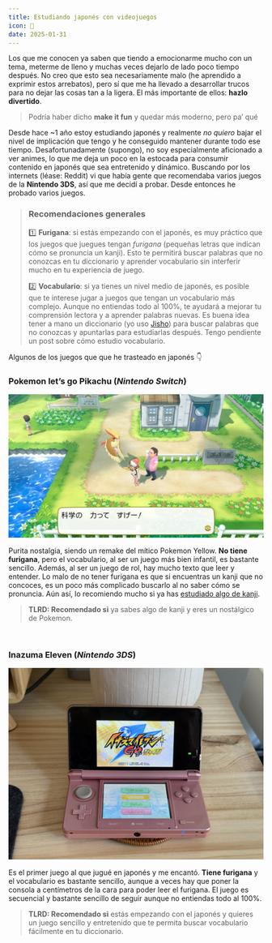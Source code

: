 ```yaml
---
title: Estudiando japonés con videojuegos
icon: 👾
date: 2025-01-31
---
```

Los que me conocen ya saben que tiendo a emocionarme mucho con un tema, meterme de lleno y muchas veces dejarlo de lado poco
tiempo después. No creo que esto sea necesariamente malo (he aprendido a exprimir estos arrebatos), pero sí que me ha llevado
a desarrollar trucos para no dejar las cosas tan a la ligera. El más importante de ellos: **hazlo divertido**.

> Podría haber dicho **make it fun** y quedar más moderno, pero pa’ qué

Desde hace ~1 año estoy estudiando japonés y realmente _no quiero_ bajar el nivel de implicación que tengo y he conseguido
mantener durante todo ese tiempo. Desafortunadamente (supongo), no soy especialmente aficionado a ver animes, lo que me deja
un poco en la estocada para consumir contenido en japonés que sea entretenido y dinámico. Buscando por los internets (léase: Reddit)
vi que había gente que recomendaba varios juegos de la **Nintendo 3DS**, así que me decidí a probar. Desde entonces he probado varios juegos.

> ### Recomendaciones generales
>
> 1️⃣ **Furigana**: si estás empezando con el japonés, es muy práctico que los juegos que juegues tengan _furigana_ (pequeñas letras
> que indican cómo se pronuncia un kanji). Esto te permitirá buscar palabras que no conozcas en tu diccionario y aprender vocabulario sin
> interferir mucho en tu experiencia de juego.
>
> 2️⃣ **Vocabulario**: si ya tienes un nivel medio de japonés, es posible que te interese jugar a juegos que tengan un vocabulario más
> complejo. Aunque no entiendas todo al 100%, te ayudará a mejorar tu comprensión lectora y a aprender palabras nuevas. Es buena
> idea tener a mano un diccionario (yo uso [Jisho](https://jisho.org/)) para buscar palabras que no conozcas y apuntarlas para estudiarlas
> después. Tengo pendiente un post sobre cómo estudio vocabulario.

Algunos de los juegos que que he trasteado en japonés 👇

### Pokemon let’s go Pikachu (_Nintendo Switch_)

![Pantallazo de Pokemon let's go Pikachu](/img/pikachu.jpeg)

Purita nostalgia, siendo un remake del mítico Pokemon Yellow. **No tiene furigana**, pero el vocabulario, al ser un juego más bien
infantil, es bastante sencillo. Además, al ser un juego de rol, hay mucho texto que leer y entender. Lo malo de no tener furigana
es que si encuentras un kanji que no concoces, es un poco más complicado buscarlo al no saber cómo se pronuncia. Aún así, lo recomiendo
mucho si ya has [estudiado algo de kanji](/aprendiend-kanji).

> **TLRD: Recomendado si** ya sabes algo de kanji y eres un nostálgico de Pokemon.


<br>

### Inazuma Eleven (_Nintendo 3DS_)

![Foto de una Nintendo 3DS con el juego](/img/inazuma.jpeg)

Es el primer juego al que jugué en japonés y me encantó. **Tiene furigana** y el vocabulario es bastante sencillo, aunque a veces hay que
poner la consola a centímetros de la cara para poder leer el furigana. El juego es secuencial y bastante sencillo de seguir aunque no entiendas
todo al 100%.

> **TLRD: Recomendado si** estás empezando con el japonés y quieres un juego sencillo y entretenido que te permita buscar vocabulario fácilmente
en tu diccionario.
